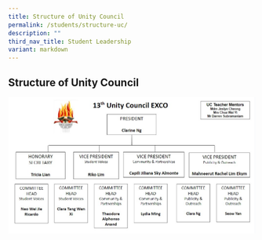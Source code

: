 ```yaml
---
title: Structure of Unity Council
permalink: /students/structure-uc/
description: ""
third_nav_title: Student Leadership
variant: markdown
---
```

## Structure of Unity Council



![](/images/13_unity_exco.jpg)